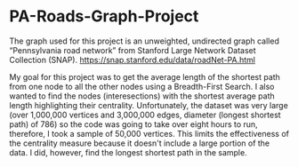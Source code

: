 # PA-Roads-Graph-Project

The graph used for this project is an unweighted, undirected graph called “Pennsylvania road network” from Stanford Large Network Dataset Collection (SNAP).
https://snap.stanford.edu/data/roadNet-PA.html 

My goal for this project was to get the average length of the shortest path from one node to all the other nodes using a Breadth-First Search. I also wanted to find the nodes (interesections) with the shortest average path length highlighting their centrality. Unfortunately, the dataset was very large (over 1,000,000 vertices and 3,000,000 edges, diameter (longest shortest path) of 786) so the code was going to take over eight hours to run, therefore, I took a sample of 50,000 vertices. This limits the effectiveness of the centrality measure because it doesn't include a large portion of the data. I did, however, find the longest shortest path in the sample.
